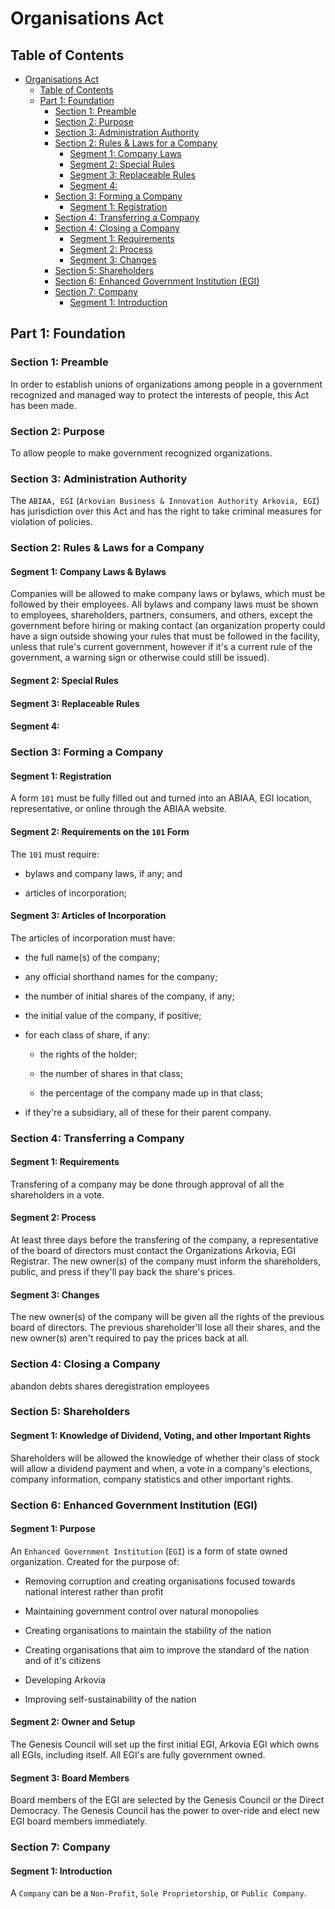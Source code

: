 # Organisations Act

## Table of Contents
- [Organisations Act](#organisations-act)
    - [Table of Contents](#table-of-contents)
    - [Part 1: Foundation](#part-1-foundation)
        - [Section 1: Preamble](#section-1-preamble)
        - [Section 2: Purpose](#section-2-purpose)
        - [Section 3: Administration Authority](#section-3-administration-authority)
        - [Section 2: Rules & Laws for a Company](#section-2-rules--laws-for-a-company)
            - [Segment 1: Company Laws](#segment-1-company-laws)
            - [Segment 2: Special Rules](#segment-2-special-rules)
            - [Segment 3: Replaceable Rules](#segment-3-replaceable-rules)
            - [Segment 4:](#segment-4)
        - [Section 3: Forming a Company](#section-3-forming-a-company)
            - [Segment 1: Registration](#section-1-registration)
        - [Section 4: Transferring a Company](#section-4-transferring-a-company)
        - [Section 4: Closing a Company](#section-4-closing-a-company)
            - [Segment 1: Requirements](#section-1-requirements)
            - [Segment 2: Process](#segment-2-process)
            - [Segment 3: Changes](#segment-3-changes)
        - [Section 5: Shareholders](#section-5-shareholders)
        - [Section 6: Enhanced Government Institution (EGI)](#section-6-enhanced-government-institution-egi)
        - [Section 7: Company](#section-7-company)
            - [Segment 1: Introduction](#segment-1-introduction)

## Part 1: Foundation
### Section 1: Preamble
In order to establish unions of organizations among people in a government recognized and managed way to protect the interests of people, this Act has been made.

### Section 2: Purpose
To allow people to make government recognized organizations.

### Section 3: Administration Authority
The `ABIAA, EGI` (`Arkovian Business & Innovation Authority Arkovia, EGI`) has jurisdiction over this Act and has the right to take criminal measures for violation of policies.

### Section 2: Rules & Laws for a Company
#### Segment 1: Company Laws & Bylaws
Companies will be allowed to make company laws or bylaws, which must be followed by their employees. All bylaws and company laws must be shown to employees, shareholders, partners, consumers, and others, except the government before hiring or making contact (an organization property could have a sign outside showing your rules that must be followed in the facility, unless that rule's current government, however if it's a current rule of the government, a warning sign or otherwise could still be issued).

#### Segment 2: Special Rules

#### Segment 3: Replaceable Rules

#### Segment 4:

### Section 3: Forming a Company
#### Segment 1: Registration
A form `101` must be fully filled out and turned into an ABIAA, EGI location, representative, or online through the ABIAA website.

#### Segment 2: Requirements on the `101` Form
The `101` must require:

- bylaws and company laws, if any; and

- articles of incorporation;

#### Segment 3: Articles of Incorporation
The articles of incorporation must have:

- the full name(s) of the company;

- any official shorthand names for the company;

- the number of initial shares of the company, if any;

- the initial value of the company, if positive;

- for each class of share, if any:

    - the rights of the holder;
    
    - the number of shares in that class;
    
    - the percentage of the company made up in that class;
    
- if they're a subsidiary, all of these for their parent company.

### Section 4: Transferring a Company
#### Segment 1: Requirements
Transfering of a company may be done through approval of all the shareholders in a vote.

#### Segment 2: Process
At least three days before the transfering of the company, a representative of the board of directors must contact the Organizations Arkovia, EGI Registrar. The new owner(s) of the company must inform the shareholders, public, and press if they'll pay back the share's prices.

#### Segment 3: Changes
The new owner(s) of the company will be given all the rights of the previous board of directors. The previous shareholder'll lose all their shares, and the new owner(s) aren't required to pay the prices back at all.

### Section 4: Closing a Company
abandon
debts
shares
deregistration
employees

### Section 5: Shareholders
#### Segment 1: Knowledge of Dividend, Voting, and other Important Rights
Shareholders will be allowed the knowledge of whether their class of stock will allow a dividend payment and when, a vote in a company's elections, company information, company statistics and other important rights.

### Section 6: Enhanced Government Institution (EGI)
#### Segment 1: Purpose
An `Enhanced Government Institution` (`EGI`) is a form of state owned organization. Created for the purpose of:

- Removing corruption and creating organisations focused towards national interest rather than profit

- Maintaining government control over natural monopolies

- Creating organisations to maintain the stability of the nation

- Creating organisations that aim to improve the standard of the nation and of it's citizens

- Developing Arkovia

- Improving self-sustainability of the nation

#### Segment 2: Owner and Setup
The Genesis Council will set up the first initial EGI, Arkovia EGI which owns all EGIs, including itself. All EGI's are fully government owned.

#### Segment 3: Board Members
Board members of the EGI are selected by the Genesis Council or the Direct Democracy. The Genesis Council has the power to over-ride and elect new EGI board members immediately.

### Section 7: Company
#### Segment 1: Introduction
A `Company` can be a `Non-Profit`, `Sole Proprietorship`, or `Public Company`. 
